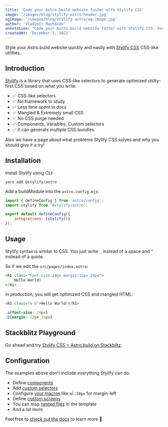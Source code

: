 ```yaml
---
title: 'Code your Astro.build website faster with Stylify CSS'
image: '/images/blog/stylify-astro/header.jpg'
ogImage: '/images/blog/stylify-astro/og-image.jpg'
author: 'Vladimír Macháček'
annotation: "Code your Astro.build website faster with Stylify CSS. Use CSS-like utilities. Don't study CSS framework."
createdAt: 'December 3, 2022'
---
```


Style your Astro.build website quickly and easily with [Stylify CSS](https://stylifycss.com) CSS-like utilities.

## Introduction
[Stylify](https://stylifycss.com) is a library that uses CSS-like selectors to generate optimized utility-first CSS based on what you write.

- ✅ CSS-like selectors
- ✅ No framework to study
- ✅ Less time spent in docs
- ✅ Mangled & Extremely small CSS
- ✅ No CSS purge needed
- ✅ Components, Variables, Custom selectors
- ✅ It can generate multiple CSS bundles

Also we have a page about <nuxt-link to="/docs/get-started/why-stylify-css">what problems Stylify CSS solves and why you should give it a try!</nuxt-link>

## Installation
Install Stylify using CLI:

```
yarn add @stylify/astro
```

Add a buildModule into the `astro.config.mjs`:

```js
import { defineConfig } from 'astro/config';
import stylify from '@stylify/astro';

export default defineConfig({
	integrations: [stylify()]
});
```

## Usage
Stylify syntax is similar to CSS. You just write `_` instead of a space and `^` instead of a quote.

So if we edit the `src/pages/index.astro`:
```html
<h1 class="font-size:24px margin:12px_24px">
	Hello World!
</h1>
```

In production, you will get optimized CSS and mangled HTML:
```html
<h1 class="a b">Hello World!</h1>
```

```css
.a{font-size: 24px}
.b{margin: 12px 24px}
```

## Stackblitz Playground
Go ahead and try [Stylify CSS + Astro.build on Stackblitz](https://stackblitz.com/edit/stylify-astro-example?file=src%2Fpages%2Findex.astro).

## Configuration
The examples above don't include everything Stylify can do:
- Define [components](https://stylifycss.com/docs/stylify/compiler#components)
- Add [custom selectors](https://stylifycss.com/docs/stylify/compiler#customselectors)
- Configure [your macros](https://stylifycss.com/docs/stylify/compiler#macros) like `ml:20px` for margin-left
- Define [custom screens](https://stylifycss.com/docs/stylify/compiler#screens)
- You can map [nested files](https://stylifycss.com/docs/bundler#files-content-option) in the template
- And a lot more

Feel free to [check out the docs](https://stylifycss.com/docs/get-started) to learn more 💎.
